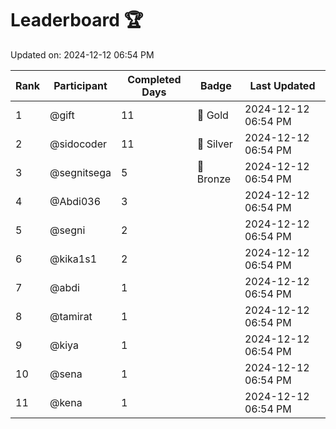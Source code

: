 # Leaderboard 🏆

Updated on: 2024-12-12 06:54 PM

| Rank | Participant       | Completed Days | Badge      | Last Updated         |
|------|-------------------|----------------|------------|----------------------|
| 1    | @gift             | 11             | 🏅 Gold     | 2024-12-12 06:54 PM |
| 2    | @sidocoder        | 11             | 🥈 Silver   | 2024-12-12 06:54 PM |
| 3    | @segnitsega       | 5              | 🥉 Bronze   | 2024-12-12 06:54 PM |
| 4    | @Abdi036          | 3              |            | 2024-12-12 06:54 PM |
| 5    | @segni            | 2              |            | 2024-12-12 06:54 PM |
| 6    | @kika1s1          | 2              |            | 2024-12-12 06:54 PM |
| 7    | @abdi             | 1              |            | 2024-12-12 06:54 PM |
| 8    | @tamirat          | 1              |            | 2024-12-12 06:54 PM |
| 9    | @kiya             | 1              |            | 2024-12-12 06:54 PM |
| 10   | @sena             | 1              |            | 2024-12-12 06:54 PM |
| 11   | @kena             | 1              |            | 2024-12-12 06:54 PM |
